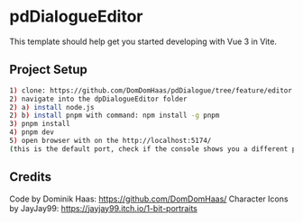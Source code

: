 # pdDialogueEditor

This template should help get you started developing with Vue 3 in Vite.



## Project Setup

```sh
1) clone: https://github.com/DomDomHaas/pdDialogue/tree/feature/editor
2) navigate into the dpDialogueEditor folder
2) a) install node.js
2) b) install pnpm with command: npm install -g pnpm
3) pnpm install
4) pnpm dev
5) open browser with on the http://localhost:5174/
(this is the default port, check if the console shows you a different port)
```

## Credits
Code by Dominik Haas: https://github.com/DomDomHaas/
Character Icons by JayJay99: https://jayjay99.itch.io/1-bit-portraits
